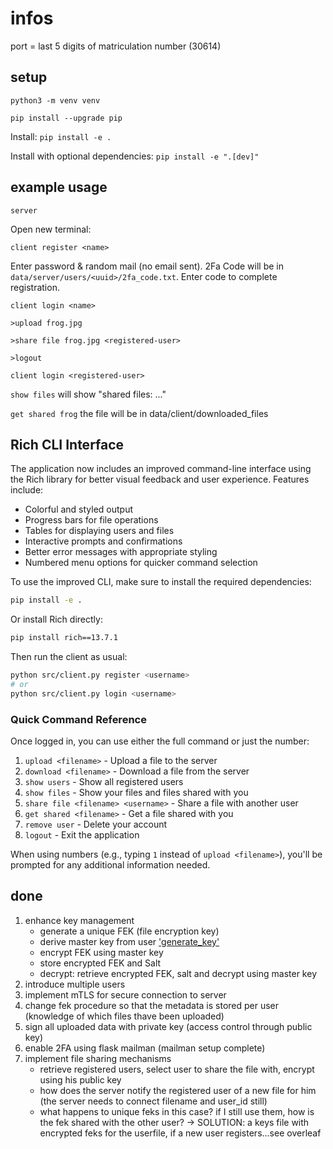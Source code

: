 # infos

port = last 5 digits of matriculation number (30614)

## setup

`python3 -m venv venv`

`pip install --upgrade pip`

Install: `pip install -e .`

Install with optional dependencies: `pip install -e ".[dev]"`

## example usage

`server`

Open new terminal:

`client register <name>`

Enter password & random mail (no email sent). 2Fa Code will be in `data/server/users/<uuid>/2fa_code.txt`. Enter code to complete registration.

`client login <name>`

`>upload frog.jpg`

`>share file frog.jpg <registered-user>`

`>logout`

`client login <registered-user>`

`show files` will show "shared files: ..."

`get shared frog` the file will be in data/client/downloaded_files

## Rich CLI Interface

The application now includes an improved command-line interface using the Rich library for better visual feedback and user experience. Features include:

- Colorful and styled output
- Progress bars for file operations
- Tables for displaying users and files
- Interactive prompts and confirmations
- Better error messages with appropriate styling
- Numbered menu options for quicker command selection

To use the improved CLI, make sure to install the required dependencies:

```bash
pip install -e .
```

Or install Rich directly:

```bash
pip install rich==13.7.1
```

Then run the client as usual:

```bash
python src/client.py register <username>
# or
python src/client.py login <username>
```

### Quick Command Reference

Once logged in, you can use either the full command or just the number:

1. `upload <filename>` - Upload a file to the server
2. `download <filename>` - Download a file from the server 
3. `show users` - Show all registered users
4. `show files` - Show your files and files shared with you
5. `share file <filename> <username>` - Share a file with another user
6. `get shared <filename>` - Get a file shared with you
7. `remove user` - Delete your account
8. `logout` - Exit the application

When using numbers (e.g., typing `1` instead of `upload <filename>`), you'll be prompted for any additional information needed.

## done

1. enhance key management
    - generate a unique FEK (file encryption key)
    - derive master key from user ['generate_key'](src/utils/utils.py#L15)
    - encrypt FEK using master key
    - store encrypted FEK and Salt
    - decrypt: retrieve encrypted FEK, salt and decrypt using master key
2. introduce multiple users
3. implement mTLS for secure connection to server
4. change fek procedure so that the metadata is stored per user (knowledge of which files thave been uploaded)
5. sign all uploaded data with private key (access control through public key)
6. enable 2FA using flask mailman (mailman setup complete)
7. implement file sharing mechanisms
    - retrieve registered users, select user to share the file with, encrypt using his public key
    - how does the server notify the registered user of a new file for him (the server needs to connect filename and user_id still)
    - what happens to unique feks in this case? if I still use them, how is the fek shared with the other user? -> SOLUTION: a keys file with encrypted feks for the userfile, if a new user registers...see overleaf
